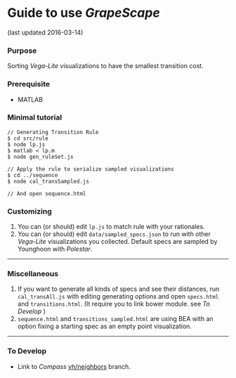 # Guide to use *GrapeScape*
(last updated 2016-03-14)


### Purpose
Sorting *Vega-Lite* visualizations to have the smallest transition cost.  

### Prerequisite

- MATLAB

### Minimal tutorial

```console
// Generating Transition Rule
$ cd src/rule
$ node lp.js
$ matlab < lp.m
$ node gen_ruleSet.js

// Apply the rule to serialize sampled visualizations
$ cd ../sequence
$ node cal_transSampled.js

// And open sequence.html
```

### Customizing
1. You can (or should) edit `lp.js` to match rule with your rationales.
2. You can (or should) edit `data/sampled_specs.json` to run with other *Vega-Lite* visualizations you collected. Default specs are sampled by Younghoon with *Polestar*.


---

### Miscellaneous
1. If you want to generate all kinds of specs and see their distances, run `cal_transAll.js` with editing generating options and open `specs.html` and `transitions.html`. (It require you to link bower module. see *To Develop* )
2. `sequence.html` and `transitions_sampled.html` are using BEA with an option fixing a starting spec as an empty point visualization.


---

### To Develop

- Link to *Compass* [yh/neighbors](https://github.com/vega/compass/tree/yh/neighbors) branch.
